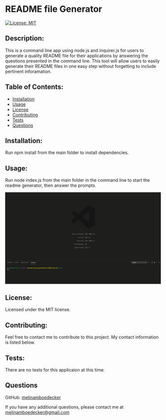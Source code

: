 # README file Generator
[![License: MIT](https://img.shields.io/badge/License-MIT-yellow.svg)](https://opensource.org/licenses/MIT) 
## Description: 
This is a command line app using node.js and inquirer.js for users to generate a quality README file for their applications by answering the questions presented in the command line.  This tool will allow users to easily generate their README files in one easy step without forgetting to include pertinent inforamation. 
## Table of Contents: 
* [Installation](#installation)
* [Usage](#usage) 
* [License](#license) 
* [Contributing](#contributing) 
* [Tests](#tests) 
* [Questions](#questions) 
## Installation: 
Run npm install from the main folder to install dependencies.
## Usage: 
Run node index.js from the main folder in the command line to start the readme generator, then answer the prompts. 

![Screenshot](main/2readmegeneratorpractice.gif)

## License: 
Licensed under the MIT license.
## Contributing:
Feel free to contact me to contribute to this project. My contact information is listed below. 
## Tests: 
There are no tests for this applicaion at this time.
## Questions
GitHub: [melinamboedecker](https://github.com/melinamboedecker) 

If you have any additional questions, please contact me at melinamboedecker@gmail.com
